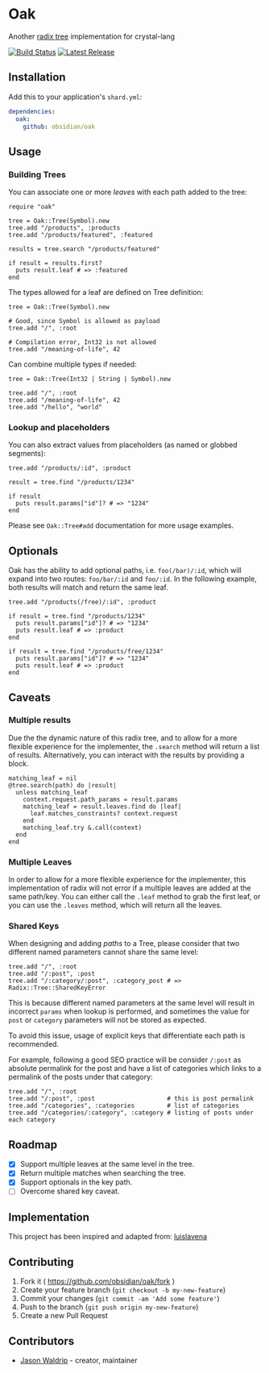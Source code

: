 # Oak
Another [radix tree](https://en.wikipedia.org/wiki/Radix_tree) implementation for crystal-lang

[![Build Status](https://img.shields.io/travis/obsidian/oak/master.svg)](https://travis-ci.org/obsidian/oak)
[![Latest Release](https://img.shields.io/github/release/obsidian/oak.svg)](https://github.com/obsidian/oak/releases)

## Installation

Add this to your application's `shard.yml`:

```yaml
dependencies:
  oak:
    github: obsidian/oak
```

## Usage

### Building Trees

You can associate one or more *leaves* with each path added to the tree:

```crystal
require "oak"

tree = Oak::Tree(Symbol).new
tree.add "/products", :products
tree.add "/products/featured", :featured

results = tree.search "/products/featured"

if result = results.first?
  puts result.leaf # => :featured
end
```

The types allowed for a leaf are defined on Tree definition:

```crystal
tree = Oak::Tree(Symbol).new

# Good, since Symbol is allowed as payload
tree.add "/", :root

# Compilation error, Int32 is not allowed
tree.add "/meaning-of-life", 42
```

Can combine multiple types if needed:

```crystal
tree = Oak::Tree(Int32 | String | Symbol).new

tree.add "/", :root
tree.add "/meaning-of-life", 42
tree.add "/hello", "world"
```

### Lookup and placeholders

You can also extract values from placeholders (as named or globbed segments):

```crystal
tree.add "/products/:id", :product

result = tree.find "/products/1234"

if result
  puts result.params["id"]? # => "1234"
end
```

Please see `Oak::Tree#add` documentation for more usage examples.

## Optionals

Oak has the ability to add optional paths, i.e. `foo(/bar)/:id`, which will expand
into two routes: `foo/bar/:id` and `foo/:id`. In the following example, both results
will match and return the same leaf.

```crystal
tree.add "/products(/free)/:id", :product

if result = tree.find "/products/1234"
  puts result.params["id"]? # => "1234"
  puts result.leaf # => :product
end

if result = tree.find "/products/free/1234"
  puts result.params["id"]? # => "1234"
  puts result.leaf # => :product
end
```

## Caveats

### Multiple results

Due the the dynamic nature of this radix tree, and to allow for a more flexible
experience for the implementer, the `.search` method will return a list of results.
Alternatively, you can interact with the results by providing a block.

```crystal
matching_leaf = nil
@tree.search(path) do |result|
  unless matching_leaf
    context.request.path_params = result.params
    matching_leaf = result.leaves.find do |leaf|
      leaf.matches_constraints? context.request
    end
    matching_leaf.try &.call(context)
  end
end
```

### Multiple Leaves

In order to allow for a more flexible experience for the implementer, this
implementation of radix will not error if a multiple leaves are added at the
same path/key. You can either call the `.leaf` method to grab the first leaf,
or you can use the `.leaves` method, which will return all the leaves.

### Shared Keys

When designing and adding *paths* to a Tree, please consider that two different
named parameters cannot share the same level:

```crystal
tree.add "/", :root
tree.add "/:post", :post
tree.add "/:category/:post", :category_post # => Radix::Tree::SharedKeyError
```

This is because different named parameters at the same level will result in
incorrect `params` when lookup is performed, and sometimes the value for
`post` or `category` parameters will not be stored as expected.

To avoid this issue, usage of explicit keys that differentiate each path is
recommended.

For example, following a good SEO practice will be consider `/:post` as
absolute permalink for the post and have a list of categories which links to
a permalink of the posts under that category:

```crystal
tree.add "/", :root
tree.add "/:post", :post                    # this is post permalink
tree.add "/categories", :categories         # list of categories
tree.add "/categories/:category", :category # listing of posts under each category
```
## Roadmap

* [X] Support multiple leaves at the same level in the tree.
* [X] Return multiple matches when searching the tree.
* [X] Support optionals in the key path.
* [ ] Overcome shared key caveat.

## Implementation

This project has been inspired and adapted from:
[luislavena](https://github.com/luislavena/radix)

## Contributing

1. Fork it ( https://github.com/obsidian/oak/fork )
2. Create your feature branch (`git checkout -b my-new-feature`)
3. Commit your changes (`git commit -am 'Add some feature'`)
4. Push to the branch (`git push origin my-new-feature`)
5. Create a new Pull Request

## Contributors

- [Jason Waldrip](https://github.com/jwaldrip) - creator, maintainer
